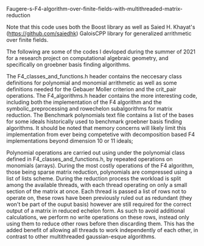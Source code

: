 Faugere-s-F4-algorithm-over-finite-fields-with-multithreaded-matrix-reduction

Note that this code uses both the Boost library as well as Saied H. Khayat's (https://github.com/saiedhk) GaloisCPP library for generalized arrithmetic over finite fields.  

The following are some of the codes I devloped during the summer of 2021 for a research project on computational algebraic geometry, and specifically on groebner basis finding algorithms.

The F4_classes_and_functions.h header contains the neccesary class definitions for polynomial and monomial arrithmetic as well as some definitions needed for the Gebauer Moller criterion and the crit_pair operations. The F4_algorithms.h header contains the more interesting code, including both the implementation of the F4 algorithm and the symbolic_preprocessing and rowechelon subalgorithms for matrix reduction. The Benchmark polynomials text file contains a list of the bases for some ideals historically used to benchmark groebner basis finding algorithms. It should be noted that memory concerns will likely limit this implementation from ever being competetive with decomposition based F4 implementations beyond dimension 10 or 11 ideals;


Polynomial operations are carried out using under the polynomial class defined in F4_classes_and_functions.h, by repeated operations on monomials (arrays). During the most costly operations of the F4 algorithm, those being sparse matrix reduction, polynomials are compressed using a list of lists scheme. During the reduction process the workload is split among the available threads, with each thread operating on only a small section of the matrix at once. Each thread is passed a list of rows not to operate on, these rows have been previously ruled out as redundant (they won't be part of the ouput basis) however are still required for the correct output of a matrix in reduced echelon form. As such to avoid additional calculations, we perform no write operations on these rows, instead only using them to reduce other rows before then discarding them. This has the added benefit of allowing all threads to work independently of each other, in contrast to other multithreaded gaussian-esque algorithms.  
